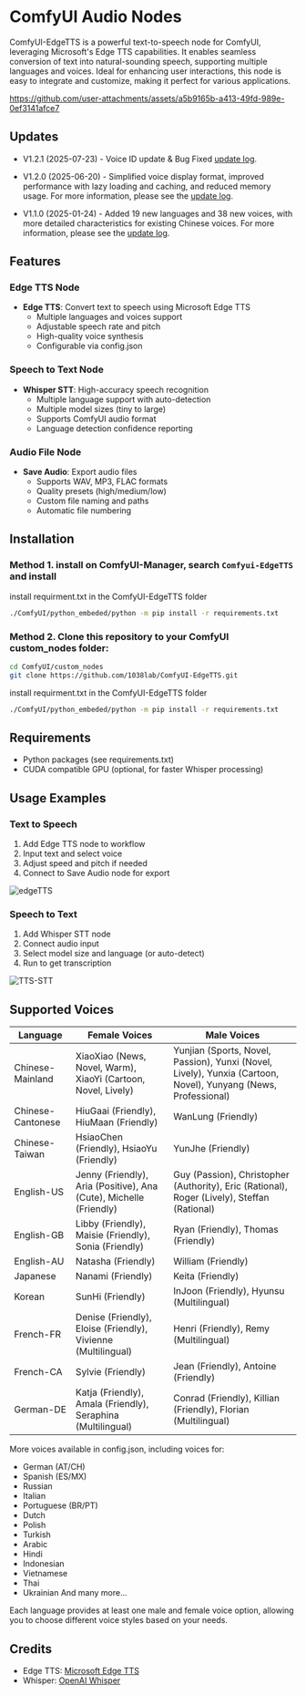 # ComfyUI Audio Nodes

ComfyUI-EdgeTTS is a powerful text-to-speech node for ComfyUI, leveraging Microsoft's Edge TTS capabilities. It enables seamless conversion of text into natural-sounding speech, supporting multiple languages and voices. Ideal for enhancing user interactions, this node is easy to integrate and customize, making it perfect for various applications.

https://github.com/user-attachments/assets/a5b9165b-a413-49fd-989e-0ef3141afce7

## Updates
- V1.2.1 (2025-07-23) - Voice ID update & Bug Fixed [update log](update.md#v121-2025723).

- V1.2.0 (2025-06-20) - Simplified voice display format, improved performance with lazy loading and caching, and reduced memory usage. For more information, please see the [update log](update.md#v120-2025620).
  
- V1.1.0 (2025-01-24) - Added 19 new languages and 38 new voices, with more detailed characteristics for existing Chinese voices. For more information, please see the [update log](update.md#v110-2025124).

## Features

### Edge TTS Node
- **Edge TTS**: Convert text to speech using Microsoft Edge TTS
  - Multiple languages and voices support
  - Adjustable speech rate and pitch
  - High-quality voice synthesis
  - Configurable via config.json

### Speech to Text Node
- **Whisper STT**: High-accuracy speech recognition
  - Multiple language support with auto-detection
  - Multiple model sizes (tiny to large)
  - Supports ComfyUI audio format
  - Language detection confidence reporting

### Audio File Node
- **Save Audio**: Export audio files
  - Supports WAV, MP3, FLAC formats
  - Quality presets (high/medium/low)
  - Custom file naming and paths
  - Automatic file numbering

## Installation

### Method 1. install on ComfyUI-Manager, search `Comfyui-EdgeTTS` and install
install requirment.txt in the ComfyUI-EdgeTTS folder
  ```bash
  ./ComfyUI/python_embeded/python -m pip install -r requirements.txt
  ```

### Method 2. Clone this repository to your ComfyUI custom_nodes folder:
  ```bash
  cd ComfyUI/custom_nodes
  git clone https://github.com/1038lab/ComfyUI-EdgeTTS.git
  ```
  install requirment.txt in the ComfyUI-EdgeTTS folder
  ```bash
  ./ComfyUI/python_embeded/python -m pip install -r requirements.txt
  ```
## Requirements
- Python packages (see requirements.txt)
- CUDA compatible GPU (optional, for faster Whisper processing)

## Usage Examples

### Text to Speech
1. Add Edge TTS node to workflow
2. Input text and select voice
3. Adjust speed and pitch if needed
4. Connect to Save Audio node for export  

![edgeTTS](https://github.com/user-attachments/assets/4eb75f7e-72ee-4b69-8de5-6ca436f1e043)

### Speech to Text
1. Add Whisper STT node
2. Connect audio input
3. Select model size and language (or auto-detect)
4. Run to get transcription

![TTS-STT](https://github.com/user-attachments/assets/9e7367c0-4da1-47e5-b831-1cbb3419273a)

## Supported Voices

| Language | Female Voices | Male Voices |
|----------|--------------|-------------|
| Chinese-Mainland | XiaoXiao (News, Novel, Warm), XiaoYi (Cartoon, Novel, Lively) | Yunjian (Sports, Novel, Passion), Yunxi (Novel, Lively), Yunxia (Cartoon, Novel), Yunyang (News, Professional) |
| Chinese-Cantonese | HiuGaai (Friendly), HiuMaan (Friendly) | WanLung (Friendly) |
| Chinese-Taiwan | HsiaoChen (Friendly), HsiaoYu (Friendly) | YunJhe (Friendly) |
| English-US | Jenny (Friendly), Aria (Positive), Ana (Cute), Michelle (Friendly) | Guy (Passion), Christopher (Authority), Eric (Rational), Roger (Lively), Steffan (Rational) |
| English-GB | Libby (Friendly), Maisie (Friendly), Sonia (Friendly) | Ryan (Friendly), Thomas (Friendly) |
| English-AU | Natasha (Friendly) | William (Friendly) |
| Japanese | Nanami (Friendly) | Keita (Friendly) |
| Korean | SunHi (Friendly) | InJoon (Friendly), Hyunsu (Multilingual) |
| French-FR | Denise (Friendly), Eloise (Friendly), Vivienne (Multilingual) | Henri (Friendly), Remy (Multilingual) |
| French-CA | Sylvie (Friendly) | Jean (Friendly), Antoine (Friendly) |
| German-DE | Katja (Friendly), Amala (Friendly), Seraphina (Multilingual) | Conrad (Friendly), Killian (Friendly), Florian (Multilingual) |

More voices available in config.json, including voices for:
- German (AT/CH)
- Spanish (ES/MX)
- Russian
- Italian
- Portuguese (BR/PT)
- Dutch
- Polish
- Turkish
- Arabic
- Hindi
- Indonesian
- Vietnamese
- Thai
- Ukrainian
And many more...

Each language provides at least one male and female voice option, allowing you to choose different voice styles based on your needs. 

## Credits
- Edge TTS: [Microsoft Edge TTS](https://github.com/rany2/edge-tts)
- Whisper: [OpenAI Whisper](https://github.com/openai/whisper)
